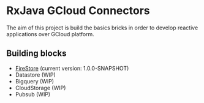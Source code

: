 # RxJava GCloud Connectors

The aim of this project is build the basics bricks in order to develop reactive applications over GCloud platform.

## Building blocks

* [FireStore](https://github.com/masmovil/rx-gcloud-connectors/tree/master/firestore) (current version: 1.0.0-SNAPSHOT)
* Datastore (WIP)
* Bigquery (WIP)
* CloudStorage (WIP)
* Pubsub (WIP)

